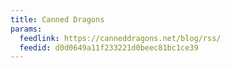 ```yaml
---
title: Canned Dragons
params:
  feedlink: https://canneddragons.net/blog/rss/
  feedid: d0d0649a11f233221d0beec81bc1ce39
---
```

